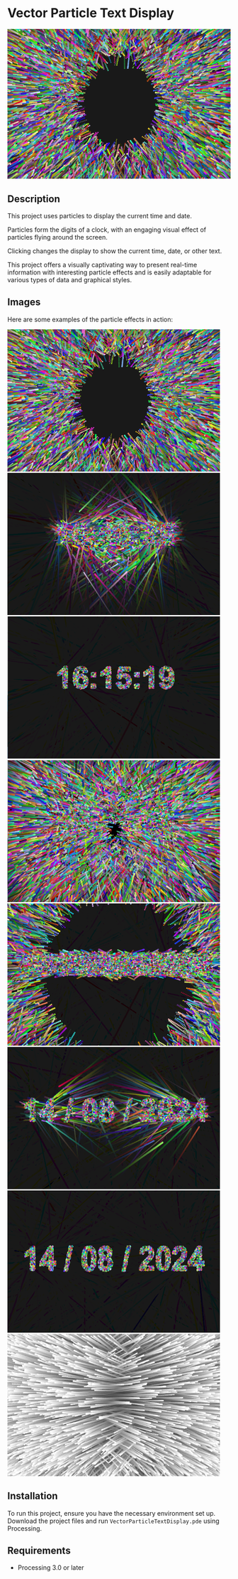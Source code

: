 # Vector Particle Text Display

![ParticleText](./images/1.png)

## Description
This project uses particles to display the current time and date.

Particles form the digits of a clock, with an engaging visual effect of particles flying around the screen.

Clicking changes the display to show the current time, date, or other text.

This project offers a visually captivating way to present real-time information with interesting particle effects and is easily adaptable for various types of data and graphical styles.

## Images
Here are some examples of the particle effects in action:

<img src="./images/1.png" alt="Particle Text 1" width="480" height="320">
<img src="./images/2.png" alt="Particle Text 2" width="480" height="320">
<img src="./images/3.png" alt="Particle Text 3" width="480" height="320">
<img src="./images/4.png" alt="Particle Text 4" width="480" height="320">
<img src="./images/5.png" alt="Particle Text 5" width="480" height="320">
<img src="./images/6.png" alt="Particle Text 6" width="480" height="320">
<img src="./images/7.png" alt="Particle Text 7" width="480" height="320">
<img src="./images/8.png" alt="Particle Text 8" width="480" height="320">

## Installation
To run this project, ensure you have the necessary environment set up. Download the project files and run `VectorParticleTextDisplay.pde` using Processing.

## Requirements
- Processing 3.0 or later


